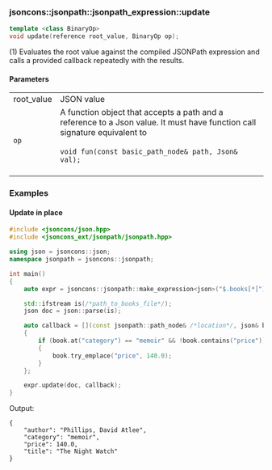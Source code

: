 ### jsoncons::jsonpath::jsonpath_expression::update

```cpp
template <class BinaryOp>
void update(reference root_value, BinaryOp op);                                   (1) (since 0.172.0)
```

(1) Evaluates the root value against the compiled JSONPath expression and calls a provided
callback repeatedly with the results.

#### Parameters

<table>
  <tr>
    <td>root_value</td>
    <td>JSON value</td> 
  </tr>
  <tr>
    <td><code>op</code></td>
    <td>A function object that accepts a path and a reference to a Json value. 
It must have function call signature equivalent to
<br/><br/><code>void fun(const basic_path_node<Json::char_type>& path, Json& val);</code><br/><br/>
  </tr>
</table>

### Examples

#### Update in place

```cpp
#include <jsoncons/json.hpp>
#include <jsoncons_ext/jsonpath/jsonpath.hpp>

using json = jsoncons::json;
namespace jsonpath = jsoncons::jsonpath;

int main()
{
    auto expr = jsoncons::jsonpath::make_expression<json>("$.books[*]");

    std::ifstream is(/*path_to_books_file*/);
    json doc = json::parse(is);

    auto callback = [](const jsonpath::path_node& /*location*/, json& book)
    {
        if (book.at("category") == "memoir" && !book.contains("price"))
        {
            book.try_emplace("price", 140.0);
        }
    };

    expr.update(doc, callback);
}
```
Output:
```
{
    "author": "Phillips, David Atlee",
    "category": "memoir",
    "price": 140.0,
    "title": "The Night Watch"
}
```

